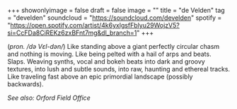 +++
showonlyimage = false
draft = false
image = ""
title = "de Velden"
tag = "develden"
soundcloud = "https://soundcloud.com/develden"
spotify = "https://open.spotify.com/artist/4k6yxlgsfFblyu29WojzV5?si=CcFDa8CiREKz6zxBFnt7mg&dl_branch=1"
+++

(*pron. /də Vɛl-dən/*) Like standing above a giant perfectly circular chasm and nothing is moving. Like being pelted with a hail of arps and beats. Slaps. Weaving synths, vocal and bokeh beats into dark and groovy textures, into lush and subtle sounds, into raw, haunting and ethereal tracks. Like traveling fast above an epic primordial landscape (possibly backwards).

*See also: Orford Field Office*
